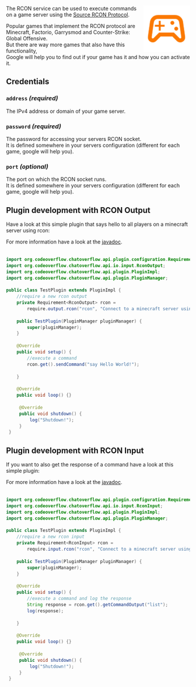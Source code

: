 <p><img align="right" width="128" height="128" src="/img/services/rcon-material-icon.png"></p>

The RCON service can be used to execute commands on a game server using the [Source RCON Protocol](https://developer.valvesoftware.com/wiki/Source_RCON_Protocol).

Popular games that implement the RCON protocol are Minecraft, Factorio, Garrysmod and Counter-Strike: Global Offensive.  
But there are way more games that also have this functionality,  
Google will help you to find out if your game has it and how you can activate it.

## Credentials

### `address` _(required)_ 
The IPv4 address or domain of your game server.

### `password` _(required)_
The password for accessing your servers RCON socket.  
It is defined somewhere in your servers configuration (different for each game, google will help you).

### `port` _(optional)_
The port on which the RCON socket runs.  
It is defined somewhere in your servers configuration (different for each game, google will help you).

## Plugin development with RCON Output
Have a look at this simple plugin that says hello to all players on a minecraft server using rcon:

For more information have a look at the [javadoc](http://docs.codeoverflow.org/chatoverflow-api/org/codeoverflow/chatoverflow/api/io/input/RconOutput.html).
```java

import org.codeoverflow.chatoverflow.api.plugin.configuration.Requirement;
import org.codeoverflow.chatoverflow.api.io.input.RconOutput;
import org.codeoverflow.chatoverflow.api.plugin.PluginImpl;
import org.codeoverflow.chatoverflow.api.plugin.PluginManager;

public class TestPlugin extends PluginImpl {
    //require a new rcon output
    private Requirement<RconOutput> rcon = 
        require.output.rcon("rcon", "Connect to a minecraft server using RCON", false);
    
    public TestPlugin(PluginManager pluginManager) {
        super(pluginManager);
    }
    
    @Override
    public void setup() {
        //execute a command
        rcon.get().sendCommand("say Hello World!");

    }
    
    @Override
    public void loop() {}
     
     @Override 
     public void shutdown() {
         log("Shutdown!");
     }
 }
```

## Plugin development with RCON Input
If you want to also get the response of a command have a look at this simple plugin:

For more information have a look at the [javadoc](http://docs.codeoverflow.org/chatoverflow-api/org/codeoverflow/chatoverflow/api/io/input/RconInput.html).
```java

import org.codeoverflow.chatoverflow.api.plugin.configuration.Requirement;
import org.codeoverflow.chatoverflow.api.io.input.RconInput;
import org.codeoverflow.chatoverflow.api.plugin.PluginImpl;
import org.codeoverflow.chatoverflow.api.plugin.PluginManager;

public class TestPlugin extends PluginImpl {
    //require a new rcon input
    private Requirement<RconInput> rcon = 
        require.input.rcon("rcon", "Connect to a minecraft server using RCON", false);
    
    public TestPlugin(PluginManager pluginManager) {
        super(pluginManager);
    }
    
    @Override
    public void setup() {
        //execute a command and log the response
        String response = rcon.get().getCommandOutput("list");
        log(response);

    }
    
    @Override
    public void loop() {}
     
     @Override 
     public void shutdown() {
         log("Shutdown!");
     }
 }
```
